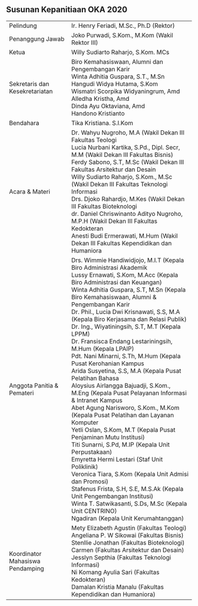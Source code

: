 ## Susunan Kepanitiaan OKA 2020

<table style="width: 100%;">
	<tbody>
        	<tr>
			<td>Pelindung</td>
			<td>Ir. Henry Feriadi, M.Sc., Ph.D (Rektor)</td>
		</tr>
		<tr>
			<td>Penanggung Jawab</td>
			<td>Joko Purwadi, S.Kom., M.Kom (Wakil Rektor III)</td>
		</tr>
		<tr>
			<td>Ketua</td>
			<td>Willy Sudiarto Raharjo, S.Kom. MCs</td>
		</tr>
		<tr>
			<td>Sekretaris dan Kesekretariatan</td>
			<td>Biro Kemahasiswaan, Alumni dan Pengembangan Karir<br/>
			Winta Adhitia Guspara, S.T., M.Sn<br/>
			Hangudi Widya Hutama, S.Kom<br/>
			Wismatri Scorpika Widyaningrum, Amd<br/>
			Alledha Kristha, Amd<br/>
			Dinda Ayu Oktaviana, Amd<br/>
			Handono Kristianto</td>
		</tr>
		<tr>
			<td>Bendahara</td>
			<td>Tika Kristiana. S.I.Kom</td>
		</tr>
		<tr>
			<td>Acara &amp; Materi</td>
			<td>Dr. Wahyu Nugroho, M.A (Wakil Dekan III Fakultas Teologi<br/>
			Lucia Nurbani Kartika, S.Pd., Dipl. Secr, M.M (Wakil Dekan III Fakultas Bisnis)<br/>
			Ferdy Sabono, S.T, M.Sc (Wakil Dekan III Fakultas Arsitektur dan Desain<br/>
			Willy Sudiarto Raharjo, S.Kom., M.Sc (Wakil Dekan III Fakultas Teknologi Informasi<br/>
			Drs. Djoko Rahardjo, M.Kes (Wakil Dekan III Fakultas Bioteknologi<br/>
			dr. Daniel Chriswinanto Adityo Nugroho, M.P.H (Wakil Dekan III Fakultas Kedokteran<br/>
			Anesti Budi Ermerawati, M.Hum (Wakil Dekan III Fakultas Kependidikan dan Humaniora</td>
		</tr>
		<tr>
			<td>Anggota Panitia &amp; Pemateri</td>
			<td>Drs. Wimmie Handiwidjojo, M.I.T (Kepala Biro Administrasi Akademik<br/>
			Lussy Ernawati, S.Kom, M.Acc (Kepala Biro Administrasi dan Keuangan)<br/>
			Winta Adhitia Guspara, S.T, M.Sn (Kepala Biro Kemahasiswaan, Alumni &amp; Pengembangan Karir<br/>
			Dr. Phil., Lucia Dwi Krisnawati, S.S, M.A (Kepala Biro  Kerjasama dan Relasi Publik)
			Dr. Ing., Wiyatiningsih, S.T, M.T (Kepala LPPM)<br/>
			Dr. Fransisca Endang Lestariningsih, M.Hum (Kepala LPAIP)<br/>
			Pdt. Nani Minarni, S.Th, M.Hum (Kepala Pusat Kerohanian Kampus<br/>
			Arida Susyetina, S.S, M.A (Kepala Pusat Pelatihan Bahasa<br/>
			Aloysius Airlangga Bajuadji, S.Kom., M.Eng (Kepala Pusat Pelayanan Informasi &amp; Intranet Kampus<br/>
			Abet Agung Narisworo, S.Kom., M.Kom (Kepala Pusat Pelatihan dan Layanan Komputer<br/>
			Yetli Oslan, S.Kom, M.T (Kepala Pusat Penjaminan Mutu Institusi)<br/>
			Titi Sunarni, S.Pd, M.IP (Kepala Unit Perpustakaan)<br/>
			Emyretta Hermi Lestari (Staf Unit Poliklinik)<br/>
			Veronica Tiara, S.Kom (Kepala Unit Admisi dan Promosi)<br/>
			Stafenus Frista, S.H, S.E, M.S.Ak (Kepala Unit Pengembangan Institusi)<br/>
			Winta T. Satwikasanti, S.Ds, M.Sc (Kepala Unit CENTRINO)<br/>
			Ngadiran (Kepala Unit Kerumahtanggan)<br/>
		</tr>
		<tr>
			<td>Koordinator Mahasiswa Pendamping</td>
			<td>Mety Elizabeth Agustin (Fakultas Teologi)<br/>
			Angeliana P. W Sikowai (Fakultas Bisnis)<br/>
			Stenllie Jonathan (Fakultas Bioteknologi)<br/>
			Carmen (Fakultas Arsitektur dan Desain)<br/>
			Jesslyn Septhia (Fakultas Teknologi Informasi)<br/>
			Ni Komang Ayulia Sari (Fakultas Kedokteran)<br/>
			Damalan Kristia Manalu (Fakultas Kependidikan dan Humaniora)</td>
		</tr>
	</tbody>
</table>
